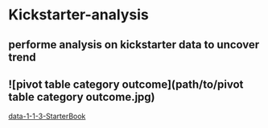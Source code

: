 # Kickstarter-analysis
performe analysis on kickstarter data to uncover trend
---
![pivot table category outcome](path/to/pivot table category outcome.jpg)
---
[data-1-1-3-StarterBook](path/to/data-1-1-3-StarterBook.xlxs)
